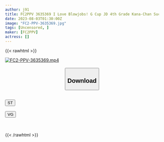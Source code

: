 ```yaml
---
author: j91
title: FC2PPV 3635369 I Love Blowjobs! G Cup JD 4th Grade Kana-Chan Sucks A Big Cock 3 Shots Of Cum And 2 Shots Of Vaginal Cum Shot! ! * The Review Privilege Is 4k High Image Quality
date: 2023-08-03T01:30:00Z
image: "FC2-PPV-3635369.jpg"
tags: [Uncensored, ]
maker: [FC2PPV]
actress: []
---
```



{{< rawhtml >}}

<div class="video" data-videoid="6zeREa10pjEZPa4">
    <a href="javascript:;">
        <img src="https://my.j91.asia/posts/FC2-PPV-3635369/FC2-PPV-3635369.jpg" width="WIDTH" height="HEIGHT" alt="FC2-PPV-3635369.mp4" loading="lazy">
    </a>
</div>

<script type="text/javascript" src="https://j91.asia/asset/on-demand-st.js"></script>

<br>
  <link rel="stylesheet" href="https://j91.asia/asset/bs5.css">
  
  <center>
  <button class="btn btn-primary" type="button" data-bs-toggle="collapse" data-bs-target=".multi-collapse" aria-expanded="false" aria-controls="multiCollapseExample1 multiCollapseExample2"><h2>Download</h2></button></center>
</p>
<div class="row">
  <div class="col">
    <div class="collapse multi-collapse" id="multiCollapseExample1">
      <div class="card card-body">
	      	      <br>
<div class="buttons">  
<a href="https://streamtape.to/v/6zeREa10pjEZPa4"><button class="btn-hover color-3"><i class="fa fa-download"></i> ST</button></a></div>
    </div>
  </div>
</div>
  <div class="col">
    <div class="collapse multi-collapse" id="multiCollapseExample2">
      <div class="card card-body">
	      <br>
<div class="buttons">
    <a href="https://vgembed.com/v/gPdaabKOzwu4yW"><button class="btn-hover color-9"><i class="fa fa-download"></i> VG</button></a></div>
<br><br>
      </div>
    </div>
  </div>
</div>

{{< /rawhtml >}}
